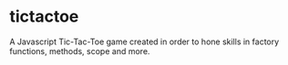 # tictactoe
A Javascript Tic-Tac-Toe game created in order to hone skills in factory functions, methods, scope and more.
